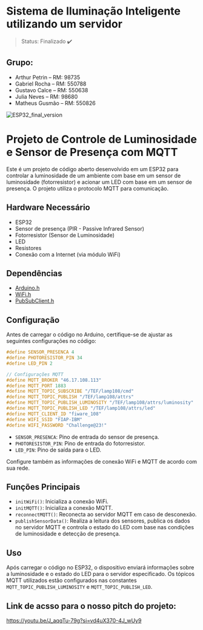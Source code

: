 # Sistema de Iluminação Inteligente utilizando um servidor
> Status: Finalizado ✔️

## Grupo:
- Arthur Petrin – RM: 98735 
- Gabriel Rocha – RM: 550788 
- Gustavo Calce – RM: 550638 
- Julia Neves – RM: 98680 
- Matheus Gusmão – RM: 550826

![ESP32_final_version](https://github.com/gabrieldfr/Sprint4_Edge/assets/127216244/9bc16561-8993-43ca-a3f5-58850d38b7ae)

# Projeto de Controle de Luminosidade e Sensor de Presença com MQTT

Este é um projeto de código aberto desenvolvido em um ESP32 para controlar a luminosidade de um ambiente com base em um sensor de luminosidade (fotorresistor) e acionar um LED com base em um sensor de presença. O projeto utiliza o protocolo MQTT para comunicação.

## Hardware Necessário

- ESP32
- Sensor de presença (PIR - Passive Infrared Sensor)
- Fotorresistor (Sensor de Luminosidade)
- LED
- Resistores
- Conexão com a Internet (via módulo WiFi)

## Dependências

- [Arduino.h](https://www.arduino.cc/reference/pt/)
- [WiFi.h](https://www.arduino.cc/en/Reference/WiFi)
- [PubSubClient.h](https://pubsubclient.knolleary.net/)

## Configuração

Antes de carregar o código no Arduino, certifique-se de ajustar as seguintes configurações no código:

```cpp
#define SENSOR_PRESENCA 4
#define PHOTORESISTOR_PIN 34
#define LED_PIN 2

// Configurações MQTT
#define MQTT_BROKER "46.17.108.113"
#define MQTT_PORT 1883
#define MQTT_TOPIC_SUBSCRIBE "/TEF/lamp108/cmd"
#define MQTT_TOPIC_PUBLISH "/TEF/lamp108/attrs"
#define MQTT_TOPIC_PUBLISH_LUMINOSITY "/TEF/lamp108/attrs/luminosity"
#define MQTT_TOPIC_PUBLISH_LED "/TEF/lamp108/attrs/led"
#define MQTT_CLIENT_ID "fiware_108"
#define WIFI_SSID "FIAP-IBM"
#define WIFI_PASSWORD "Challenge@23!"
```

- `SENSOR_PRESENCA`: Pino de entrada do sensor de presença.
- `PHOTORESISTOR_PIN`: Pino de entrada do fotorresistor.
- `LED_PIN`: Pino de saída para o LED.

Configure também as informações de conexão WiFi e MQTT de acordo com sua rede.

## Funções Principais

- `initWiFi()`: Inicializa a conexão WiFi.
- `initMQTT()`: Inicializa a conexão MQTT.
- `reconnectMQTT()`: Reconecta ao servidor MQTT em caso de desconexão.
- `publishSensorData()`: Realiza a leitura dos sensores, publica os dados no servidor MQTT e controla o estado do LED com base nas condições de luminosidade e detecção de presença.

## Uso

Após carregar o código no ESP32, o dispositivo enviará informações sobre a luminosidade e o estado do LED para o servidor especificado. Os tópicos MQTT utilizados estão configurados nas constantes `MQTT_TOPIC_PUBLISH_LUMINOSITY` e `MQTT_TOPIC_PUBLISH_LED`.

## Link de acsso para o nosso pitch do projeto:
https://youtu.be/J_aqqTu-79g?si=vd4uX370-4J_wUy9

